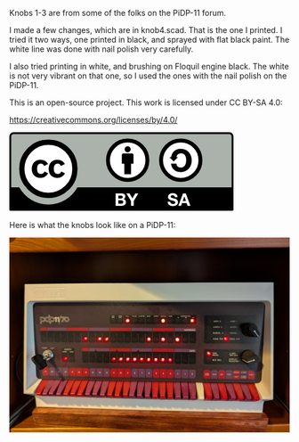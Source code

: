 Knobs 1-3 are from some of the folks on the PiDP-11 forum.

I made a few changes, which are in knob4.scad.  That is the one I printed.  I
tried it two ways, one printed in black, and sprayed with flat black paint.
The white line was done with nail polish very carefully.

I also tried printing in white, and brushing on Floquil engine black.  The
white is not very vibrant on that one, so I used the ones with the nail polish
on the PiDP-11.

This is an open-source project.  This work is licensed under CC BY-SA 4.0:

https://creativecommons.org/licenses/by/4.0/ 

<img src="by-sa.png" >

Here is what the knobs look like on a PiDP-11:

<img src="knobs.jpg" >
